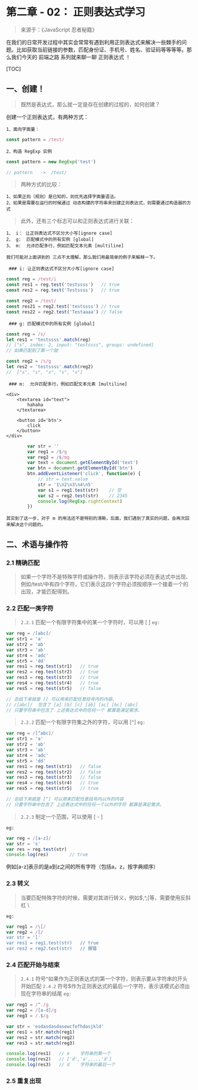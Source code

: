 # 第二章 - 02： 正则表达式学习

>来源于：《JavaScript 忍者秘籍》

在我们的日常开发过程中其实会常常有遇到利用正则表达式来解决一些棘手的问题。比如获取当前链接的参数，匹配身份证、手机号、姓名、验证码等等等等。那么我们今天的 前端之路 系列就来聊一聊 正则表达式 ！

[TOC]

## 一、创建！

> 既然是表达式，那么就一定是存在创建的过程的，如何创建？

创建一个正则表达式，有两种方式：

	1、面向字面量：

```javascript
const pattern = /test/
```

	2、构造 RegExp 实例

```javascript
const pattern = new RegExp('test')

// pattern   ->  /test/
```

> 两种方式的比较：

	1、如果正则（规则）是已知的，则优先选择字面量语法。
	2、如果是需要在运行的时候通过 动态构建的字符串来创建正则表达式，则需要通过构造器的方式

> 此外，还有三个标志可以和正则表达式进行关联：

	1、 i： 让正则表达式不区分大小写[ignore case]
	2、 g:  匹配模式中的所有实例 [global]
	3、 m:  允许匹配多行，例如匹配文本元素 [multiline]

	我们可能对上面讲到的 三点不太理解，那么我们用最简单的例子来解释一下。

` ### i: 让正则表达式不区分大小写[ignore case]`
```javascript
const reg = /test/i
const res1 = reg.test('testssss')	// true
const res2 = reg.test('Testssss')	// true

const reg2 = /test/
const res21 = reg2.test('testssss')	// true
const res22 = reg2.test('Testaaaa')	// false
```

` ### g: 匹配模式中的所有实例 [global]`
```javascript
const reg = /s/
let res1 = 'testssss'.match(reg)
// ["s", index: 2, input: "testssss", groups: undefined]
// 如果匹配到了第一个就

const reg2 = /s/g
let res2 = 'testssss'.match(reg2)
//  ["s", "s", "s", "s", "s"]
```

` ### m:  允许匹配多行，例如匹配文本元素 [multiline]`

```htmlbars
<div>
    <textarea id="text">
        hahaha
    </textarea>

    <button id='btn'>
        click
    </button>
</div>
```

```javascript
        var str = ''
        var reg1 = /$/g
        var reg2 = /$/mg
        var text = document.getElementById('text')
        var btn = document.getElementById('btn')
        btn.addEventListener('click', function(e) {
            // str = text.value
            str = '1\n2\n3\n4\n5'
            var s1 = reg1.test(str)    // 空
            var s2 = reg2.test(str)    // 2345
            console.log(RegExp.rightContext)
        })
```

	其实到了这一步，对于 m 的用法还不是特别的清晰，后面，我们遇到了真实的问题，会再次回来解决这个问题的。


## 二、术语与操作符

### 2.1 精确匹配
>如果一个字符不是特殊字符或操作符，则表示该字符必须在表达式中出现、例如/test/中有四个字符，它们表示这四个字符必须按顺序一个接着一个的出现，才能匹配得到。
	

### 2.2 匹配一类字符

> `2.2.1` 匹配一个有限字符集中的某一个字符时，可以用 [ ]
` eg: `
```javascript
var reg = /[abc]/
var str1 = 'a'
var str2 = 'ab'
var str3 = 'ab'
var str4 = 'adc'
var str5 = 'dd'
var res1 = reg.test(str1)	// true
var res2 = reg.test(str2)	// true
var res3 = reg.test(str3)	// true
var res4 = reg.test(str4)	// true
var res5 = reg.test(str5)	// false

// 总结下来就是 [] 可以用来匹配任意括号内的内容。
// /[abc]/  包含了 [a] [b] [c] [ab] [ac] [bc] [abc]
// 只要字符串中包含了 上述表达式中的任何一个 都算是满足需求。 

```

> `2.2.2` 匹配一个有限字符集之外的字符，可以用 [^]
` eg: `

```javascript
var reg = /[^abc]/
var str1 = 'a'
var str2 = 'ab'
var str3 = 'ab'
var str4 = 'adc'
var str5 = 'dd'
var res1 = reg.test(str1)	// false
var res2 = reg.test(str2)	// false
var res3 = reg.test(str3)	// false
var res4 = reg.test(str4)	// true
var res5 = reg.test(str5)	// true

// 总结下来就是 [^] 可以用来匹配任意括号内以外的内容
// 只要字符串中包含了 上述表达式中的任何一个以外的字符 都算是满足需求。 

```

> `2.2.3` 制定一个范围，可以使用 [ - ]

` eg: `

```javascript
var reg = /[a-z]/
var str = 's'
var res = reg.test(str)	 
console.log(res)		// true
```

例如[a-z]表示的是a到z之间的所有字符（包括a，z，按字典顺序）


### 2.3 转义

> 当要匹配特殊字符的时候，需要对其进行转义，例如$,^,[等，需要使用反斜杠 \ 

` eg: `

```javascript
var reg1 = /\[/
var reg2 = /[/
var str = '['
var res1 = reg1.test(str)	// true
var res2 = reg2.test(str)	// 报错
```


### 2.4 匹配开始与结束

>  `2.4.1`  符号^如果作为正则表达式的第一个字符，则表示要从字符串的开头开始匹配
>  `2.4.2`  符号$作为正则表达式的最后一个字符，表示该模式必须出现在字符串的结尾
`eg:`

```javascript
var reg1 = /^./g
var reg2 = /[a-d]/g
var reg3 = /.$/g

var str = 'esdasdasdasewcfefhdasjkld'
var res1 = str.match(reg1)
var res2 = str.match(reg2)
var res3 = str.match(reg3)

console.log(res1)	// e	字符串的第一个
console.log(res2)	// ['d','a',...,'d']
console.log(res3)	// d	字符串的最后一个

```

### 2.5 重复出现